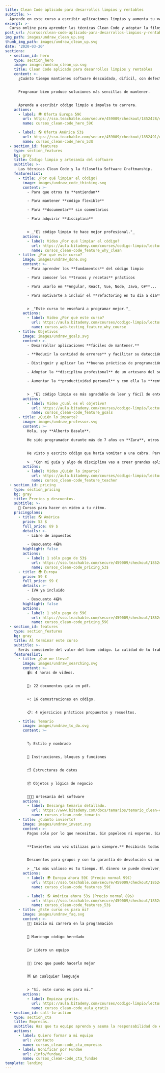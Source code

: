 ```yaml
---
title: Clean Code aplicado para desarrollos limpios y rentables
subtitle: >-
  Aprende en este curso a escribir aplicaciones limpias y aumenta tu valor.
excerpt: >-
  Curso online para aprender las técnicas Clean Code y adoptar la filosofía Software Craftmanship.
post_url: /cursos/clean-code-aplicado-para-desarrollos-limpios-y-rentables/
img_path: images/undraw_clean_up.svg
thumb_img_path: images/undraw_clean_up.svg
date: '2020-03-20'
sections:
  - section_id: hero
    type: section_hero
    image: images/undraw_clean_up.svg
    title: Clean Code aplicado para desarrollos limpios y rentables
    content: >-
      ¿Cuánto tiempo mantienes software descuidado, difícil, con defectos?


      Programar bien produce soluciones más sencillas de mantener.


      Aprende a escribir código limpio e impulsa tu carrera.
    actions:
      - label: 🌍 Oferta Europa 59€
        url: https://sso.teachable.com/secure/459009/checkout/1852428/codigo-limpio?coupon_code=BIT_40
        name: cursos_clean-code_hero_59€

      - label: 🌎 Oferta América 53$
        url: https://sso.teachable.com/secure/459009/checkout/1852491/codigo-limpio?coupon_code=BIT_40
        name: cursos_clean-code_hero_53$
  - section_id: features
    type: section_features
    bg: gray
    title: Código limpio y artesanía del software
    subtitle: >-
      Las técnicas Clean Code y la filosofía Software Craftmanship.
    featureslist:
      - title: ¿Por qué limpiar el código?
        image: images/undraw_code_thinking.svg
        content: >-
          - Para que otros te **entiendan**

          - Para mantener **código flexible**

          - Para **documentar** sin comentarios

          - Para adquirir **disciplina**


          > _"El código limpio te hace mejor profesional."_
        actions:
          - label: Video ¿Por qué limpiar el código?
            url: https://aula.bitademy.com/courses/codigo-limpio/lectures/13532771
            name: cursos_clean-code_feature_why_clean
      - title: ¿Por qué este curso?
        image: images/undraw_done.svg
        content: >-
          - Para aprender los **fundamentos** del código limpio

          - Para conocer los **trucos y recetas** prácticos

          - Para usarlo en **Angular, React, Vue, Node, Java, C#**...

          - Para motivarte a incluir el **refactoring en tu día a día**


          > _"Este curso te enseñará a programar mejor."_
        actions:
          - label: Video ¿Por qué este curso?
            url: https://aula.bitademy.com/courses/codigo-limpio/lectures/13651775
            name: cursos_web-testing_feature_why_course
      - title: Objetivos
        image: images/undraw_goals.svg
        content: >-
          - Desarrollar aplicaciones **fáciles de mantener.**

          - **Reducir la cantidad de errores** y facilitar su detección.

          - Distinguir y aplicar las **buenas prácticas de programación**.

          - Adoptar la **disciplina profesional** de un artesano del software.

          - Aumentar la **productividad personal** y con ella la **rentabilidad empresarial**.


          > _"El código limpio es más agradable de leer y fácil de entender. Es mejor."_
        actions:
          - label: Video ¿Cuál es el objetivo?
            url: https://aula.bitademy.com/courses/codigo-limpio/lectures/13651501
            name: cursos_clean-code_feature_goals
      - title: ¿Quién lo imparte?
        image: images/undraw_professor.svg
        content: >-
          Hola, soy **Alberto Basalo**.

          He sido programador durante más de 7 años en **Zara**, otros 4 arquitecto de software para Tous y desde 2011 dirijo mi propia consultora. En total más de 20 años en la industria del software en grandes y pequeñas empresas.


          He visto y escrito código que haría vomitar a una cabra. Pero también he aprendido a **hacerlo mejor cada día**.

          > _"Con mi guía y algo de disciplina vas a crear grandes aplicaciones limpias."_
        actions:
          - label: Video ¿Quién lo imparte?
            url: https://aula.bitademy.com/courses/codigo-limpio/lectures/13532772
            name: cursos_clean-code_feature_teacher
  - section_id: pricing
    type: section_pricing
    bg: gray
    title: Precios y descuentos.
    subtitle: >-
      🏡 Cursos para hacer en video a tu ritmo.
    pricingplans:
      - title: 🌎 América
        price: 53 $
        full_price: 89 $
        details: >-
          - Libre de impuestos

          - Descuento 4😷%
        highlight: false
        actions:
          - label: 1 sólo pago de 53$
            url: https://sso.teachable.com/secure/459009/checkout/1852491/codigo-limpio?coupon_code=BIT_40
            name: cursos_clean-code_pricing_53$
      - title: 🌍 Europa
        price: 59 €
        full_price: 99 €
        details: >-
          - IVA ya incluido

          - Descuento 4😷%
        highlight: false
        actions:
          - label: 1 sólo pago de 59€
            url: https://sso.teachable.com/secure/459009/checkout/1852428/codigo-limpio?coupon_code=BIT_40
            name: cursos_clean-code_pricing_59€
  - section_id: features
    type: section_features
    bg: gray
    title: Al terminar este curso
    subtitle: >-
      Serás consciente del valor del buen código. La calidad de tu trabajo va a mejorar y se reflejará en tu reconocimiento laboral.
    featureslist:
      - title: ¿Qué me llevo?
        image: images/undraw_searching.svg
        content: >-
          📹: 4 horas de videos.


          📖: 22 documentos guía en pdf.


          ⌨: 16 demostraciones en código.


          📋: 4 ejercicios prácticos propuestos y resueltos.

      - title: Temario
        image: images/undraw_to_do.svg
        content: >-


          🏷️ Estilo y nombrado


          🔀 Instrucciones, bloques y funciones


          🗂️ Estructuras de datos


          📦 Objetos y lógica de negocio


          👩🏼‍🍳 Artesanía del software
        actions:
          - label: Descarga temario detallado.
            url: https://www.bitademy.com/docs/temarios/temario_clean-code.pdf
            name: cursos_clean-code_temario
      - title: ¿Cuánto invierto?
        image: images/undraw_invest.svg
        content: >-
          Pagas solo por lo que necesitas. Sin papeleos ni esperas. Sin ataduras ni suscripciones.


          **Inviertes una vez utilizas para siempre.** Recibirás todas las actualizaciones y novedades.


          Descuentos para grupos y con la garantía de devolución si no te resulta útil.

          > _"Lo más valioso es tu tiempo. El dinero se puede devolver; el tiempo no."_
        actions:
          - label: 🌍 Europa ahora 59€ (Precio normal 99€)
            url: https://sso.teachable.com/secure/459009/checkout/1852428/codigo-limpio?coupon_code=BIT_40
            name: cursos_clean-code_features_59€

          - label: 🌎 América ahora 53$ (Precio normal 89$)
            url: https://sso.teachable.com/secure/459009/checkout/1852491/codigo-limpio?coupon_code=BIT_40
            name: cursos_clean-code_features_53$
      - title: ¿Este curso es para mi?
        image: images/undraw_faq.svg
        content: >-
          👨‍💻 Inicio mi carrera en la programación


          👴 Mantengo código heredado


          🙋‍♂️ Lidero un equipo


          👨‍💼 Creo que puedo hacerlo mejor


          🈸 En cualquier lenguaje


          > "Sí, este curso es para mi."
        actions:
          - label: Empieza gratis.
            url: https://aula.bitademy.com/courses/codigo-limpio/lectures/13651775
            name: cursos_clean-code_aula_gratis
  - section_id: call-to-action
    type: section_cta
    title: Empresas.
    subtitle: Haz que tu equipo aprenda y asuma la responsabilidad de escribir aplicaciones limpias.
    actions:
      - label: Quiero formar a mi equipo
        url: /contacto
        name: cursos_clean-code_cta_empresas
      - label: Bonificar por Fundae
        url: /info/fundae/
        name: cursos_clean-code_cta_fundae
template: landing
---
```

